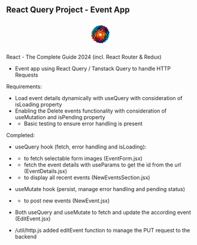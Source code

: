## React Query Project - Event App
<p align="center"><img style="width: 56px; height: 56px; margin: 7px 0; fill: #facc15;" src="public/events-logo.png" /></p>

React - The Complete Guide 2024 (incl. React Router & Redux)
- Event app using React Query / Tanstack Query to handle HTTP Requests

Requirements:
- Load event details dynamically with useQuery with consideration of isLoading property
- Enabling the Delete events functionality with consideration of useMutation and isPending property
- - Basic testing to ensure error handling is present

Completed:
- useQuery hook (fetch, error handling and isLoading):
- - to fetch selectable form images (EventForm.jsx)
- - fetch the event details with useParams to get the id from the url (EventDetails.jsx)
- - to display all recent events (NewEventsSection.jsx)

- useMutate hook (persist, manage error handling and pending status)
- - to post new events (NewEvent.jsx)

- Both useQuery and useMutate to fetch and update the according event (EditEvent.jsx)

- /util/http.js added editEvent function to manage the PUT request to the backend